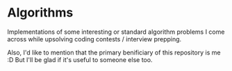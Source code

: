 # Algorithms
Implementations of some interesting or standard algorithm problems I come across while upsolving coding contests / interview prepping.

Also, I'd like to mention that the primary benificiary of this repository is me :D 
But I'll be glad if it's useful to someone else too.
